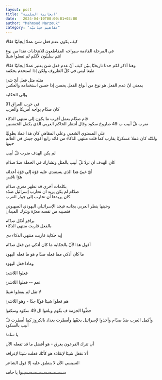 ```yaml
---
layout: post
title: "ايجابية السلبية"
date:   2024-04-10T00:00:01+03:00
author: "Mahmoud Marzouk"
category: "مفاهيم حياتيّة"
---
```



كيف يكون عدم فعل شئ عملا إيجابيّا فعّالا

في المرحلة القادمة سيواجه المقاطعون للانتخابات نقدا من
نوع  
انتم سلبيّون لأنّكم لم تفعلوا شيئا

وهنا أذكر لكم حدثا تاريخيّا يبيّن كيف أنّ عدم فعل شئ يعتبر
عملا إيجابيّا فعّالا  
طبعا ليس في كلّ الظروف ولكن إذا استخدم بحكمة

مثله مثل فعل أيّ شئ  
بمعني انّ عدم الفعل هو نوع من أنواع الفعل يحسن إذا حسن استخدامه
والعكس

وإلي الحكاية

في حرب العراق 91  
كان صدّام يواجه أمريكا والعرب

قام صدّام بعمل أقرب ما يكون إلي منتهي الذكاء  
ضرب تلّ أبيب ب 49 صاروخ سكود وقال أنتظر الحاكم العربي الذي يكمل
الخمسين

علي المستوي الشعبي وعلي المقاهي كان هذا عملا بطوليّا  
ولكنّه كان عملا عسكريّا يقارب كما قلت منتهي الذكاء من قائد رابع أقوي جيش
في العالم حينها

لم يكن الهدف ضرب تلّ أبيب

كان الهدف ان تردّ تلّ أبيب بالمثل وتشارك في الحملة ضدّ
صدّام

أيّ غبيّ هذا الذي يستعدي عليه قوّة إلي قوّة أعدائه  
هوّا ناقص

بكلمات أخري قد تظهر مغزي صدّام  
صدّام لم يكن يريد ان تحارب إسرائيل ضدّه  
كان يريدها أن تحارب إلي جوار العرب

وحينها ينظر العربي بجانبه فيجد الإسرائيلي اليهودي
الصهيوني  
فتصيبه من نفسه معرّة ويترك الميدان

برافو أنكل صدّام  
بالفعل قاربت منتهي الذكاء

إيه حكاية قاربت منتهي الذكاء دي

أقول هذا لأنّ بالحكاية ما كان أذكي من فعل صدّام

ما كان أذكي مما فعله صدّام هو ما فعله اليهود

وماذا فعل اليهود

فعلوا اللاشئ

نعم -- فعلوا اللاشئ

لا تقل لم يفعلوا شيئا

هم فعلوا شيئا قويّا جدّا - وهو اللاشئ

حطّوا الجزمة ف بقّهم وبلعوا ال 49 سكود وسكتوا

وأكمل العرب ضدّ صدّام وأخذوا لإسرائيل بحقّها وأمطرت بغداد
بالكروز كما أمطرت تلّ أبيب بالسكود

يا سادة

أن تترك الفرعون يغرق - هو أفضل ما قد تفعله الآن

ألا تفعل شيئا لإنقاذه هو كأنّك فعلت شيئا لإغراقه

السيسي الآن لا ينطبق عليه إلا قول الشاعر

سسسسسسسسسسسيبوا يا حامد
